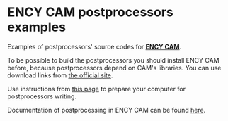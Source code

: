 # ENCY CAM postprocessors examples
Examples of postprocessors' source codes for [**ENCY CAM**](https://www.encycam.com).

To be possible to build the postprocessors you should install ENCY CAM before, because postprocessors depend on CAM's libraries. 
You can use download links from [ the official site](https://encycam.com/).

Use instructions from [this page](https://docs.encycam.com/Inp.Net/1/en/src/inpcoreorganization/prepare_machine.html) to prepare your computer for postprocessors writing.

Documentation of postprocessing in ENCY CAM can be found [here](https://docs.encycam.com/Inp.Net/1/en/index.html).
